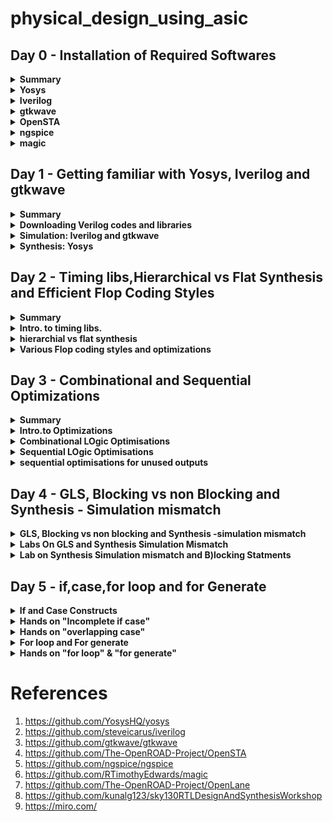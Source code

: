 # physical_design_using_asic



## Day 0 - Installation of Required Softwares

<details>
<summary> <strong>Summary</strong> </summary>
    I installed the needed tools.
    
</details>

<details>
    <summary><strong>Yosys</strong></summary>
    
I installed yosys using following commands :
```bash

$ git clone https://github.com/YosysHQ/yosys.git
$ cd yosys-master 
$ sudo apt install make (If make is not installed please install it) 
$ sudo apt-get install build-essential clang bison flex \
    libreadline-dev gawk tcl-dev libffi-dev git \
    graphviz xdot pkg-config python3 libboost-system-dev \
    libboost-python-dev libboost-filesystem-dev zlib1g-dev
$ make config-gcc
$ make 
$ sudo make install
```

below is the screenshot showing successful launch: 
![yosys](https://github.com/ammulashiva/physical_design_using_asic/assets/140998900/76ecfa86-4e5b-4bba-9c75-d0e98fed2b19)
</details>
<details>
    <summary><strong>Iverilog</strong></summary>

I installed Iverilog using following commands:
```bash
sudo apt-get install iverilog
```
below is the screenshot showing successful launch: 
![Iverilog](https://github.com/ammulashiva/physical_design_using_asic/assets/140998900/4106244b-db39-42e5-bc5d-e43dfe40a297)
</details>
<details>
    <summary><strong>gtkwave</strong></summary>

I installed gtkwave using following command:
```bash
sudo apt update
sudo apt install gtkwave
```
below is the screenshot showing successful launch:

![gtkwave](https://github.com/ammulashiva/physical_design_using_asic/assets/140998900/63bef04c-b53d-4175-b326-7212f403652c)
</details>

<details>
    <summary><strong>OpenSTA</strong></summary>

I installed and built OpenSTA (including the needed packages) using the following commands:
```bash
sudo apt-get install cmake clang gcctcl swig bison flex
git clone https://github.com/The-OpenROAD-Project/OpenSTA.git
cd OpenSTA
mkdir build
cd build
cmake ..
make
```
below is the screenshot showing successful launch: 
![OpenSTA](https://github.com/ammulashiva/physical_design_using_asic/assets/140998900/3ce1cccc-a154-4071-a9c8-682bc4c57fb2)
</details>

<details>
    <summary><strong>ngspice</strong></summary>

i downloaded the tarball from https://sourceforge.net/projects/ngspice/files/ to a local directory, and unpacked it using following commands:
```bash
$ tar -zxvf ngspice-37.tar.gz
$ cd ngspice-37
$ mkdir release
$ cd release
$ ../configure  --with-x --with-readline=yes --disable-debug
$ make
$ sudo make install
```
Below is the screenshot showing sucessful installation:

![ngspice](https://github.com/ammulashiva/physical_design_using_asic/assets/140998900/64efc675-08ed-4c9e-a4da-c6554baac603)
</details>

<details>
    <summary><strong>magic</strong></summary>

I installed magic using the following commands:
```bash
$   sudo apt-get install m4
$   sudo apt-get install tcsh
$   sudo apt-get install csh
$   sudo apt-get install libx11-dev
$   sudo apt-get install tcl-dev tk-dev
$   sudo apt-get install libcairo2-dev
$   sudo apt-get install mesa-common-dev libglu1-mesa-dev
$   sudo apt-get install libncurses-dev
git clone https://github.com/RTimothyEdwards/magic
cd magic
./configure
make
make install
```
Below is the screenshot showing sucessful installation:

![magic1](https://github.com/ammulashiva/physical_design_using_asic/assets/140998900/2ca1576d-839c-4e49-9574-a5e3e05c6083)

Below is the screenshot showing sucessful launch:

![magic2](https://github.com/ammulashiva/physical_design_using_asic/assets/140998900/bd855d1b-fce5-467c-8922-1dd30d994c64)
</details>

## Day 1 - Getting familiar with Yosys, Iverilog and gtkwave

<details>
<summary><strong>Summary</strong></summary>
    
This section shows how I downloaded the libraries needed for the synthesys of verilog file and how i simulated and synthesized a 2x1 mux using iverilog and yosys respectively. 

</details>

<details>
    <summary><strong>Downloading Verilog codes and libraries</strong></summary>
    The verilog codes of the 2x1 mux (good_mux.v) and its testbench (tb_good_mux.v) are taken from https://github.com/kunalg123/sky130RTLDesignAndSynthesisWorkshop.git
    and installed using the commands :
	
```bash
    
         # mkdir VLSI
         # cd VLSI
        # git clone https://github.com/kunalg123/sky130RTLDesignAndSynthesisWorkshop.git
 ```
    Below image shows the library path i have downloaded :
  ![download_v_files](https://github.com/ammulashiva/physical_design_using_asic/assets/140998900/88f44d88-e652-462e-a656-11cc84c2b9a7)

    
</details>
<details>
    <summary><strong>Simulation: Iverilog and gtkwave</strong></summary>
     I used the following commands to simulate and view the plots of the RTL design:
	    here good_mux.v and tb_good_mux.v are the rtl code and testbench files respectively
	
```bash
   $ iverilog good_mux.v tb_good_mux.v
   $ ./a.out
   $ gtkwave tb_good_mux.vcd
```
 
 Below is the screenshot of the gtkwave plots:
	
  ![mux_gtkwave](https://github.com/ammulashiva/physical_design_using_asic/assets/140998900/2ed5db9b-fa75-4815-a94c-6011d9f6a887)
	
</details>
<details>
	<summary><strong>Synthesis: Yosys</strong></summary>
 In the directory of the verilog files, I used the following commands to synthesize and view the synthesized deisgn:
	
 ```bash
# yosys
yosys> read_liberty -lib <path to lib file> //path <..lib/sky130_fd_sc_hd__tt_025c_1v80.lib>
yosys> read_verilog <path to verilog file> //path <good_mux.v>
yosys> synth -top <top_module_name> //good_mux
yosys> abc -liberty <path to lib file> //path <..lib/sky130_fd_sc_hd__tt_025c_1v80.lib>
yosys> show //shows the synthesied design
 ```
 Below is the screenshot of the synthesized design:
	

	
 I used the following commands to generate the netlist:
 ```bash
 yosys> write_verilog <file_name_netlist.v>
 yosys> write_verilog -noattr <file_name_netlist.v>
 ```
 Below is the Screenshot showing the ABC results :
 
![yosys_synthesis](https://github.com/ammulashiva/physical_design_using_asic/assets/140998900/d9c25654-95a2-4f49-bff8-899fc9e2681e)
 
 Below is the screenshot of the generated netlist:

 ![circuit_lib](https://github.com/ammulashiva/physical_design_using_asic/assets/140998900/85261fcf-58c3-4020-815e-b36f88c88f6d)
 
</details>

 
## Day 2 - Timing libs,Hierarchical vs Flat Synthesis and Efficient Flop Coding Styles
<details>
	<summary><strong>Summary</strong></summary>

 viewed the Timing libs learnt some fundamental parameters in .lib file , done some examples on Hierarchical vs flat synthesis and efficient flop coding styles and learnt some of the basic optimizations . 
 
</details>

<details>
	<summary><strong>Intro. to timing libs.</strong></summary>

 To view the contents inside the .lib file type the following command :

 ```bash
    cd VLSI/sky130RTLDesignAndSynthesisWorkshop/lib/
    gvim sky130_fd_sc_hd__tt_025C_1v80.lib

 ```

![timing_lib](https://github.com/ammulashiva/physical_design_using_asic/assets/140998900/4f542fd2-7f69-4a0b-8a31-e41830a56114)

**O**ne of the fundamental parameters stored within .lib files comprises P.V.T. parameters, where P denotes Process, V denotes Voltage, and T denotes Temperature. The variations in these parameters can cause significant changes in the performance of circuits.

**Process Variation:** During the manufacturing process, there may be some deviations in the transistor characteristics, causing non-uniformity across the semiconductor wafer. Critical parameters like oxide thickness, dopant concentration, and transistor dimensions experience alterations.

**Voltage Variation:** Voltage regulators might exhibit  variability in their output voltage  over time, inducing fluctuations in current and  impacting the operational speed of the circuits.

**Temperature Variation:** The functionality of a semiconductor devices is sensitive to changes in temperature, it effects various parameters that significantly alters the transfer function.
     
    The **.lib** library is bucket with full of cells as shown below:
    
![different cells](https://github.com/ammulashiva/physical_design_using_asic/assets/140998900/238e3699-d6a9-4910-926d-13ef53ef827c)

This file also defines the units for parameters like voltage, power, current, capacitance, and resistance. Within the .lib library, each standard cell consists a set of parameters specific to that cell's features.

Consider the a2111oi gate whose parameters and verilog files is shown below:

![cell_a2111o](https://github.com/ammulashiva/physical_design_using_asic/assets/140998900/43f3f2b8-21da-446e-96e4-a7974d869fba)

each cell defines the voltage , temoerature, power leakage , area etc.. in all combinations of inputs for the synthesiser.

</details>

<details>
	<summary><strong>hierarchial vs flat synthesis</strong></summary>

  Consider the verilog file multiple module which is given in the verilog_files directory shown below:
  
![multiple_modules](https://github.com/ammulashiva/physical_design_using_asic/assets/140998900/587aee2f-aa90-4455-b3a5-8480999e1727)

In this case the module multiple_modules iinstantiates two sub_modules where the sub_module1 implements the AND gate and sub_module2 implemets the OR gate which are integrated in the multiple_modules. Synthesise the multiple module using the sollowing commands:

```bash

#yosys
read_liberty -lib ../lib/sky130_fd_sc_hd__tt_025C_1v80.lib
read_verilog multiple_modules.v
synth -top multiple_modules // synthesis of multiple_modules
abc -liberty ../lib/sky130_fd_sc_hd__tt_025C_1v80.lib
show multiple_modules  //cmd to view the synthesised design in blocks of sub_modules
write_verilog -noattr multiple_modules_hier.v  //creates the netlist in hirearichal modules
!gvim multiple_modules_hier.v  // view the net list

```
Below is the figure showing the **schematic of multiple_modules:**

![multiple_modules_schematic](https://github.com/ammulashiva/physical_design_using_asic/assets/140998900/fe6b563b-7680-4e1d-bb9c-250e9a523841)

Below is the **netlist** generated with sub_modules :

```bash

module multiple_modules(a, b, c, y);
  input a;
  wire a;
  input b;
  wire b;
  input c;
  wire c;
  wire net1;
  output y;
  wire y;
  sub_module1 u1 (
    .a(a),
    .b(b),
    .y(net1)
  );
  sub_module2 u2 (
    .a(net1),
    .b(c),
    .y(y)
  );
endmodule

module sub_module1(a, b, y);
  wire _0_;
  wire _1_;
  wire _2_;
  input a;
  wire a;
  input b;
  wire b;
  output y;
  wire y;
  sky130_fd_sc_hd__and2_0 _3_ (
    .A(_1_),
    .B(_0_),
    .X(_2_)
  );
  assign _1_ = b;
  assign _0_ = a;
  assign y = _2_;
endmodule

module sub_module3(a, b, y);
  wire _0_;
  wire _1_;
  wire _2_;
  input a;
  wire a;
  input b;
  wire b;
  output y;
  wire y;
  sky130_fd_sc_hd__or2_0 _3_ (
    .A(_1_),
    .B(_0_),
    .X(_2_)
  );
  assign _1_ = b;
  assign _0_ = a;
  assign y = _2_;
endmodule
```

## Flat Synthesis
   Flattening the hierarchy means simplifying the hierarchical structure of a design by collapsing or merging lower-level modules or blocks into a single, unified representation. In yosys the flattening can be done with flat command. Yosys illustration of flattening the hiererchy.
   ```bash

root@ammula-shiva-kumar-HP-Laptop-15-da1xxx:/home/ammula-shiva-kumar/VLSI/sky130RTLDesignAndSynthesisWorkshop/verilog_files# yosys
read_liberty -lib ../lib/sky130_fd_sc_hd__tt_025C_1v80.lib
read_verilog multiple_modules.v
synth -top multiple_modules.v
synth -top multiple_modules
abc -liberty ../lib/sky130_fd_sc_hd__tt_025C_1v80.lib
show
flatten
write_verilog -noattr multiple_modules_flat.v
!gvim multiple_modules_flat.v

```
  Below is the figure showing the netlist of the multiple_modules after flattening :

  ![multiple_modules_flat](https://github.com/ammulashiva/physical_design_using_asic/assets/140998900/09e70b0f-0a26-44bf-8055-94f9369de3c0)

  Below figure shows the schematic ofmultiple modules after flattening :
  
![multiple_modules_flat_schematic](https://github.com/ammulashiva/physical_design_using_asic/assets/140998900/5e29ab99-df3e-4e6a-a47c-73bfc87a78c1)

### Steps to synthesise sub module

Suppose a multiplier design needs to be used in numerous instances. Rather than undergoing synthesis six times independently, the preferred approach is to synthesize it once and then duplicate it within the primary module. Using module-level synthesis becomes advantageous when dealing with multiple occurrences of identical modules. Another reason for synthesizing submodule is to follow the principle of divide and conque for extensive designs that may not be optimized effectively, synthesizing the design module by module ensures that each module is effectively optimized.
    
    The commands used in Yosys to Synthesise submodule are:

```bash
read_liberty -lib ../lib/sky130_fd_sc_hd__tt_025C_1v80.lib
read_verilog multiple_modules.v
synth -top sub_module1
abc -liberty ../lib/sky130_fd_sc_hd__tt_025C_1v80.lib
show
```
Below figure shows the Schematic of submodule :

![multiple_modules_submodule1](https://github.com/ammulashiva/physical_design_using_asic/assets/140998900/e1f77a95-7512-45fd-b782-09966a06b0b2)

</details>

<details>
	<summary><strong>Various Flop coding styles and optimizations </strong></summary>

 ### Flops and flop Coding Styles
 
**A** flop is a Storage element which can store the data Synchronously or asynchronously, it has a input clock and a set and a reset ,the set and reset can be synchronous or asynchronus . for example if there is a large combinational circuit between two registers then it may lead to setup violation so in order to solve the problem we need to use a flop in between the combinational circuit so that the delay gets divided and setup violation doesnt happen.
     below are the various flops with different configurations:
     
     **Code** for asynchronous set d flop :
     
```bash
     module dff_async_set ( input clk ,  input async_set , input d , output reg q );
     always @ (posedge clk , posedge async_set)
begin
	if(async_set)
		q <= 1'b1;
	else	
		q <= d;
end
endmodule

```
Code for **synchronous reset d flipflop** :

```bash

module dff_syncres ( input clk , input async_reset , input sync_reset , input d , output reg q );
always @ (posedge clk )
begin
	if (sync_reset)
		q <= 1'b0;
	else	
		q <= d;
end
endmodule

```

Code for **asynchronous and synchronous reset d flop** :

```bash

  module dff_asyncres_syncres ( input clk , input async_reset , input sync_reset , input d , output reg q );
  always @ (posedge clk , posedge async_reset)
  begin
	if(async_reset)
		q <= 1'b0;
	else if (sync_reset)
		q <= 1'b0;
	else	
		q <= d;
  end
 endmodule

```
Code for **asynchronous reset d flop** :

```bash

module dff_asyncres ( input clk ,  input async_reset , input d , output reg q );
always @ (posedge clk , posedge async_reset)
begin
	if(async_reset)
		q <= 1'b0;
	else	
		q <= d;
end
endmodule

```
## Simulation of above flops

The synthesis and simulation of verilog files can be done by usind the following commands:

```bash

$iverilog <Filename.v>
$./a.out
$gtkwave <dumpfile_name.vcd>

```
Below figure shows the simulation of **asynchronous set d flop** :

![async_set_simu](https://github.com/ammulashiva/physical_design_using_asic/assets/140998900/13a6f7b6-b059-4e12-a94d-0653722c2c86)

Below figure shows the simulation of  **synchronous reset d flipflop**:

![sync_res_simu](https://github.com/ammulashiva/physical_design_using_asic/assets/140998900/063079d3-852b-44cd-b958-cc388e9d63dd)

Below figure shows the simulation of **asynchronous and synchronous reset d flop** :

![asyncres_syncres_simu](https://github.com/ammulashiva/physical_design_using_asic/assets/140998900/07dcb88c-c515-471b-93f2-b13ef1fe28c9)

Below figure shows the simulation of **asynchronous reset d flop** :

![async_res_simu](https://github.com/ammulashiva/physical_design_using_asic/assets/140998900/ec714932-6a80-4943-bcfc-3d43cd13404a)

## Some optimizations

Consider the module **mul2.v** shown below:

```bash

module mul2 (input [2:0] a, output [3:0] y);
	assign y = a * 2;
endmodule

```
Here 'a' is 3 bit and 'y' is 4 bits wide . when a is multiplied by 2 'a' gets shifted to left by 1 bit so the output should be just 'a' is connected to y[2:0] and y[3] connected ground
now let us see how the optimizations will be done 
 here in the below figure we see that theoutput is as i have described:

 ![mult_2_schematic](https://github.com/ammulashiva/physical_design_using_asic/assets/140998900/c31b7665-a331-430c-bf49-b3ce7f7caf0f)


 Now consider the module **mult_8.v** shown below:

```bash

module mult8 (input [2:0] a , output [5:0] y);
	assign y = a * 9;
endmodule

```
Here 'a' is 3 bit and 'y' is 6 bits wide . when a is multiplied by 9 'a' , here y can be written as 

  y = a * (8+1) ;
  
  y = a * 8 + a ;
  
  therefore here 'y'gets shifted to left by 3 bits and a'a' is added, so the output should be just '{a, a}' Here 'a' is stacked 2 times to get 'y'. now let us see how the optimizations will be done 
 here in the below figure we see that theoutput is as i have described:

 ![mult8_schematic](https://github.com/ammulashiva/physical_design_using_asic/assets/140998900/bce8a772-05c0-4de7-9517-d0625f7f33b0)
 
 
</details>

## Day 3 - Combinational and Sequential Optimizations
 <details>
	 <summary><strong>Summary</strong></summary>
	 
**Here** combinational and sequential logics have been introduced and some examples were done on sequential and combinational optimisations.
       
 </details>

<details>
	<summary><strong>Intro.to Optimizations</strong></summary>

### Combinational logic OPtimizations

#### squesing the logic to get the most optimised design
   - Area and power savings
#### Constant Propagation
 - Direct optimisation
#### Boolian logic Optimisations
 - K-Map
 - Quine-Mckluskey

      Here let us consider an example of **constant propagation** as shown in the below figure :

![constant_propagation_ex](https://github.com/ammulashiva/physical_design_using_asic/assets/140998900/8b784e64-1eb8-4255-a3ba-01de4fada482)

here **Y= ((AB)+C)'**

If **A = 0** ;then
       
**Y = C'**

**In** this example A is constant so the logic got opthe boolian equation is optimisedimised so the number of transisters and area got reduced.

Now consider another example in **boolian logic optimization** :

**A?(B?C:(C?A:0)):(!C)**

=>** A'C' +A[BC+B'AC}**

=>** A'C' + ABC + AB'C**

=> **A'C' + AC[B+B']**

=> **A'C' + AC **

In this example the boolian equation is **optimised**. 

### Sequential Logic Optimisations

#### Basic
 - Sequential constant Propagation
#### Advanced [not covered as a part ]
 - State Optimization
 - Retiming
 - sequential logic cloning

Consider an example in sequential logic as shown in the below figure:

![sequential_ex](https://github.com/ammulashiva/physical_design_using_asic/assets/140998900/bf639199-3060-44f4-bb22-58f19f6757e3)

here as D is grounded 'Q' is always '0' So

**Y = (A.0 )'**

=>** y = 1** (Optimised)

</details>

<details>
	<summary><strong>Combinational LOgic Optimisations</strong></summary>

 Consider an example shown below

 ```bash

 module opt_check (input a , input b , output y);
	assign y = a?b:0;
endmodule

```
Here **y = a'.0 + a.b**

 => **y = a.b **

 the commands used in yosys are :

 
```bash

#yosys
read_liberty -lib ../lib/sky130_fd_sc_hd__tt_025C_1v80.lib
read_verilog opt_check.v
synth -top opt_check // synthesis of multiple_modules
opt_clean -purge  // cleans all the unused cells
abc -liberty ../lib/sky130_fd_sc_hd__tt_025C_1v80.lib
show

```
 
 synthesised the code using yosys and the schematic is shown below :

![opt_check_schematic](https://github.com/ammulashiva/physical_design_using_asic/assets/140998900/a7842ea5-88a4-461d-9092-38ef95854817)


**Example 2** :

```bash

 module opt_check2 (input a , input b , output y);
	assign y = a?1:b;
endmodule

```
here 

**Y = a'b +a**

=>** Y = a + b** ;

the synthesised schematic is shown below :

![opt_check2_schematic](https://github.com/ammulashiva/physical_design_using_asic/assets/140998900/92cd7042-95ef-4579-8429-fdee7f58ca1b)


 **Example 3** :

```bash

module opt_check3 (input a , input b, input c , output y);
	assign y = a?(c?b:0):0;
endmodule

```
here 

**Y = a'0 + a[a'.0 +ab]**

=>** 0+ abc**

=> **Y = a.b.c **;

the synthesised schematic is shown below :

![opt_check3_schematic](https://github.com/ammulashiva/physical_design_using_asic/assets/140998900/fcfe7f28-e7f4-4823-afef-5b47fd761452)

</details>


<details>
	<summary><strong>Sequential LOgic Optimisations</strong></summary>

 Consider an example **1** of **sequential circuit** :

 ```bash
module dff_const1(input clk, input reset, output reg q);
always @(posedge clk, posedge reset)
begin
	if(reset)
		q <= 1'b0;
	else
		q <= 1'b1;
end

endmodule

```
here use the command dfflibmab -liberty ../lib/lib/sky130_fd_sc_hd__tt_025C_1v80.lib to include the dff libs
the synthesied schematic is shown below :

![dff_const1](https://github.com/ammulashiva/physical_design_using_asic/assets/140998900/368b1b7d-9376-4e7c-b3c1-f5a0ad4fc972)

**Example 2**:

```bash
module dff_const2(input clk, input reset, output reg q);
always @(posedge clk, posedge reset)
begin
	if(reset)
		q <= 1'b1;
	else
		q <= 1'b1;
end

endmodule

```
here use the command dfflibmab -liberty ../lib/lib/sky130_fd_sc_hd__tt_025C_1v80.lib to include the dff libs
the synthesied schematic is shown below :


![dff_const2](https://github.com/ammulashiva/physical_design_using_asic/assets/140998900/85b07b6f-447e-4ec1-8c6c-69247ac0333b)

**Example 3**:

```bash
module dff_const3(input clk, input reset, output reg q);
reg q1;

always @(posedge clk, posedge reset)
begin
	if(reset)
	begin
		q <= 1'b1;
		q1 <= 1'b0;
	end
	else
	begin
		q1 <= 1'b1;
		q <= q1;
	end
end

endmodule

```

here in the above example the outputQ depends on the previous input of the input Q1 so both flops should be present so cannot be optimised further
as shown in the below figure :

![dff_const3_diagram](https://github.com/ammulashiva/physical_design_using_asic/assets/140998900/6764fc12-28b6-441e-b12e-b6b86c0e127b)


**Here** use the command dfflibmab -liberty ../lib/lib/sky130_fd_sc_hd__tt_025C_1v80.lib to include the dff libs
the synthesied schematic is shown below :

![dff_const3](https://github.com/ammulashiva/physical_design_using_asic/assets/140998900/b79d7ad5-9714-4009-b04f-e8ca80ea29a8)



</details>


<details>
	<summary><strong>sequential optimisations for unused outputs</strong></summary>

     consider an example shown below :

```bash

module counter_opt (input clk , input reset , output q);
reg [2:0] count;
assign q = count[0];

always @(posedge clk ,posedge reset)
begin
	if(reset)
		count <= 3'b000;
	else
		count <= count + 1;
end
 
endmodule

```

**Here** the bits count[1:2] are unused onlythe bit cunt[0] is used so other redundancy bits are removed in the synthesis 
the synthesised schematic is shown below :

![counter_opt_schematic](https://github.com/ammulashiva/physical_design_using_asic/assets/140998900/3c988a17-2728-4083-b5f6-f759d595efd8)

      
</details>

## Day 4 -  GLS, Blocking vs non Blocking and Synthesis - Simulation mismatch
<details>
	<summary><strong>GLS, Blocking vs non blocking and Synthesis -simulation mismatch</strong></summary>

 ## GLS Concepts And Flow Using Verilog

  **GLS**- Gate level Synthesis 

Here gate level netlist is taken and the testbench for it and the Gte level verilog models are given to the iverilog to generate a value change dump format which is then given to the gtkwave to view the output .

Below figure shows the process :

![GLS](https://github.com/ammulashiva/physical_design_using_asic/assets/140998900/7adfa7ce-5dff-4d4e-bab1-4781d0ee9895)

There is a need to check the netlist after the synthesis because there can be a mismatch. 

# Reasons to Synthesis And Simulation Mismatch :
 - Missing Sensitivity List
 - Blocking VS Non Bolcking List
 - Non standard Verilog Coding

 Consider an example for missing sensitivity list :

 ```bash

module good_mux (input i0 , input i1 , input sel , output reg y);
always @ (sel)
begin
	if(sel)
		y <= i1;
	else 
		y <= i0;
end
endmodule

```
**I**n the above code when 'sel changes the always block is evaluated and the 'y' values get updated. But for a mux 'y' gets updated when ever the value of 'i0' or 'i1' changes with respect to the 'sel' value so the simulatior shows the wrong value/output . so in order to correct that that we need to replace the always block sensitivity list with '*' . as shown below :

 ```bash

module good_mux (input i0 , input i1 , input sel , output reg y);
always @ (*)
begin
	if(sel)
		y <= i1;
	else 
		y <= i0;
end
endmodule

```

### Blocking And Non Blocking Statements in Verilog :


#### Inside Always Block
 - if we use operator '=' then
 - executes the ststments in the order it is written
 - so the first statment is evaluated before the second statment

#### Inside Always Block
 - if we use operator '<=' then
 - executes all the RHS when always block is entered and assigns to LHS .
 - Parallel Evaluation .
      
</details>

<details>
	<Summary><strong>Labs On GLS and Synthesis Simulation Mismatch </strong></Summary>

Condider an example shown below:
```bash

module ternary_operator_mux (input i0 , input i1 , input sel , output y);
	assign y = sel?i1:i0;
endmodule

```

First create the **netlist** using the below commands in yosys :

```bash
read_liberty -lib ../lib/sky130_fd_sc_hd__tt_025C_1v80.lib
read_verilog ternary_operator_mux.v
synth -top ternary_operator_mux
abc -liberty ../lib/sky130_fd_sc_hd__tt_025C_1v80.lib
write_verilog ternary_operator_mux_net.v
exit

```
**Next** use the iverilog with the files netlist, test bench primitives and skylab.v in mylib folder using the following commands given below :

```bash

iverilog ../my_lib/verilog_model/primitives.v ../my_lib/verilog_model/sky130_fd_sc_hd.v ternary_operator_mux_net.v tb_ternary_operator_mux.v
  ./a.out
  gtkwave tb_ternary_operator_mux.vcd

```
the **results** of the gtk wave are shown below :

![terenary_op_mux_simu](https://github.com/ammulashiva/physical_design_using_asic/assets/140998900/ff66bdfd-605d-4729-9c75-e339cbbf58fb)

 Let us Consider an another example where the Synthesis and simulation mismatch happens :

```bash

module bad_mux (input i0 , input i1 , input sel , output reg y);
always @ (sel)
begin
	if(sel)
		y <= i1;
	else 
		y <= i0;
end
endmodule

```
the simulation output for the above example is given by :

![bad_mux_simu](https://github.com/ammulashiva/physical_design_using_asic/assets/140998900/a1378187-3cfd-4639-81b1-cced9a65b859)

the simulation of the above example after synthesis and net list generation :

![bad_mux_net](https://github.com/ammulashiva/physical_design_using_asic/assets/140998900/1fd9f0e6-f57b-43f3-86c0-d186e31bc394)


Under this, we see a clear mismatch between the simulation and synthesis designs. The RTL file and netlist files aren't the same logic implemention. This happened due to the sensitivity listing under the RTL file.


 
</details>

<details>
	
<summary><strong>Lab on Synthesis Simulation mismatch and B)locking Statments </strong></summary>

Consider an **example**

```bash
module blocking_caveat (input a , input b , input  c, output reg d); 
reg x;
always @ (*)
begin
	d = x & c;
	x = a | b;
end
endmodule

```
The **RTL simulation** of the above code is given beloow :

![blocking_caveat_simu](https://github.com/ammulashiva/physical_design_using_asic/assets/140998900/c694887a-b710-435d-bff7-6b56c1ff5886)

The **Synthesised schematic** is shown below :

![blocking_caveat_schematic](https://github.com/ammulashiva/physical_design_using_asic/assets/140998900/9ec26e10-6153-4ea4-a5a0-577050127ad9)

The Simulation of the **generated netlist** is shown below :

![blocking caveat_net](https://github.com/ammulashiva/physical_design_using_asic/assets/140998900/eb49979f-1722-4ab0-ab18-75ede7c174e4)

 Here in the above simulations we can clearly see that booth simulations are different . in this case we can use the un Blocking statments to write the code and get our expected results.
 
</details>

## Day 5 - if,case,for loop and for Generate

<details>

<summary><strong>If and Case Constructs</strong></summary>

### If Statment

**Description** 

The if statement controls conditional execution of other sequential statements. It contains at least one Boolean condition (specified after the if keyword). The remaining conditions are specified with the elsif clause. The else clause is treated as elsif true then. Conditions are evaluated one by one until any of them turns to be true or there are no more conditions to be checked for. When a condition is true then the sequence of statements specified after the then clause is executed. If no condition is met then the control is passed to the next statement after the if statement. 

**Syntax** for If Statment :

 ```bash

if(<condition_1>) begin
  ...
end
else if(<condition>) begin
  ...
end 
else if(<condition>) begin
  ...
end
else begin
  ...
end


Syntax: if and else condition
if(<condition>) begin
  ...
end
else begin
  ...
end

```

    It can be said that, when the condition 1 is valid, statement 1 is of the highest priority, and the rest of the condtions aren't checked for.
    Similarly, we check for which condtion falls true. In case none do, the else block statements takes highest priority.
    The if-else statements can be designed using muxs as shown in the below figure

![if_with _mux](https://github.com/ammulashiva/physical_design_using_asic/assets/140998900/8273c5cf-31df-4a6f-928d-fb4bfb54741d)

### Cautions while using if-else

 - In case we miss the else block, it can cause an inferred latch.
 - It is a latch that wasn't intended in the design.
 - the formation of a latch with mux is shown below 

![Pasted image](https://github.com/ammulashiva/physical_design_using_asic/assets/140998900/ea2c65ae-fee2-4e21-a45e-208528245fcc)

### Case 

**Description**

The case statement starts with a case keyword followed by the case expression (in parenthesis) and case items or default statement. It ends with the endcasekeyword. The default statement is optional and should be used only once. A case item contains a list of one or more case item expressions, separated by comma, and the case item statement. The case item expression and the case item statement should be separated by a colon.

During the evaluation of the case statement, all case item expressions are evaluated and compared in the order in which they are given. If the first case item expression matches the case expression, then the statement which is associated with that expression is executed and the execution of the case statement is terminated. If comparison fails, then the next case item expression is evaluated and compared with the case expression. If all comparisons fail and the default section is given, then its statements are executed. Otherwise none of the case items will be executed.

Both case expression and case item expressions should have the same bit length. None of the expressions are required to be a constant expression. 

Syntax for the Case Statment is given Below :

```bash

case (expression)

  expression : statement ;

  expression : statement ;

default : statement ;

endcase

```
### Cautions while using case

 - In case we miss the default block, it can cause an inferred latch.
 - Always complete all the expressions of the case.
 - dont write two expressions which simultaneously takes same values while executing case statment


</details>


<details>

<summary><strong>Hands on "Incomplete if case"</strong></summary>

Consider an **Example_1**

```bash

module incomp_if (input i0 , input i1 , input i2 , output reg y);
always @ (*)
begin
	if(i0)
		y <= i1;
end
endmodule

```
In the above example according to the logic the output should stay or latched when **I0** is **1'b0** let us see the simulation of the RTL code :

![incomp_if_simu](https://github.com/ammulashiva/physical_design_using_asic/assets/140998900/376f69ad-424a-4e8f-93da-88706889a5aa)

The **Schematic** after synthesis is shown below :

![incomp_if_schematic](https://github.com/ammulashiva/physical_design_using_asic/assets/140998900/378883c8-54fa-4310-8adb-93d822ef03f9)


**Example_2**

```bash

module incomp_if2 (input i0 , input i1 , input i2 , input i3, output reg y);
always @ (*)
begin
	if(i0)
		y <= i1;
	else if (i2)
		y <= i3;

end
endmodule

```
In the above example according to the logic the output should stay or latched when **I2** is **1'b0** let us see the simulation of the RTL code :

![incomp_if2_simu](https://github.com/ammulashiva/physical_design_using_asic/assets/140998900/15235dc9-7ab1-44aa-9769-322d2b48ad6b)

here when the **I2** is **0** a latch is inferred to fix the output at that level let us see the **Schematic** after the synthesis is done is shown below :

![incomp_if2_schematic](https://github.com/ammulashiva/physical_design_using_asic/assets/140998900/50dcb5a3-dd3a-49a3-92de-2dd76c160ec7)

</details>
 
<details>
	
<summary><strong>Hands on "overlapping case"</strong></summary>

consider an **Example_1** shown below

```bash

module comp_case (input i0 , input i1 , input i2 , input [1:0] sel, output reg y);
always @ (*)
begin
	case(sel)
		2'b00 : y = i0;
		2'b01 : y = i1;
		default : y = i2;
	endcase
end
endmodule

```

The RTL Simulation generated is :

![comp_case_simu](https://github.com/ammulashiva/physical_design_using_asic/assets/140998900/883a4bd4-2323-4d9e-8198-0070a3c47d5f)

The Synthesised Design is :

![comp_case_schematic](https://github.com/ammulashiva/physical_design_using_asic/assets/140998900/cd969db6-555e-4916-abbb-ec6c615de7cd)

**Example_2** :

```bash

module bad_case (input i1 , input i1, input i2, input i3 , input [1:0] sel, output reg y);
always @(*)
begin
	case(sel)
		2'b00: y = i0;
		2'b01: y = i1;
		2'b10: y = i2;
		2'b1?: y = i3;
		//2'b11: y = i3;
	endcase
end

endmodule

```

The RTL Simulation generated is :

![bad_case_simu](https://github.com/ammulashiva/physical_design_using_asic/assets/140998900/e64b7c5b-9f37-438e-9e61-65231c1d2172)-4aed-4640-8e04-66cee0a243f9)

The Synthesised Design is :

![bad_case_schematic](https://github.com/ammulashiva/physical_design_using_asic/assets/140998900/4cb7ff2b-74fd-4145-bbdd-6ba044d6fd65)

**Example_3** :

```bash

module partial_case_assign (input i0 , input i1 , input i2 , input [1:0] sel, output reg y , output reg x);
always @ (*)
begin
	case(sel)
		2'b00 : begin
			y = i0;
			x = i2;
			end
		2'b01 : y = i1;
		default : begin
		           x = i1;
			   y = i2;
			  end
	endcase
end
endmodule

```

The Synthesised Design is :

![partial_case_assign_sche](https://github.com/ammulashiva/physical_design_using_asic/assets/140998900/635174b9-5876-41d2-86a0-894001defa30)

**Example_4** :

```bash

module incomp_case (input i0 , input i1 , input i2 , input [1:0] sel, output reg y);
always @ (*)
begin
	case(sel)
		2'b00 : y = i0;
		2'b01 : y = i1;
	endcase
end
endmodule

```

The RTL Simulation generated is :

![incomp_case_simu](https://github.com/ammulashiva/physical_design_using_asic/assets/140998900/033fb3b2-5190-4818-bf7e-4de3bc6cb91b)

The Synthesised Design is :

![incomp_case_schematic](https://github.com/ammulashiva/physical_design_using_asic/assets/140998900/3b530bba-cd05-48db-8790-e6d1a9d985d1)

</details>

<details>

<summary><strong>For loop and For generate</strong></summary>

 There are two methods of looping in verilog :

- for loop
- generate followed by for loop

**For loop**

The for loop iterates till the mentioned condition is satisfied. The execution of for loop depends on :

**Initialization:**  An initial value of the variable is set. It is executed only once.

**Condition:** A condition or expression is evaluated. If it is evaluated to be the true body of for loop (statements inside begin and end) are executed else, the loop terminates.

**Update:** After execution of for loop body, the variable value is updated

**Example**

```bash

input reg [31:0] inp;
integer i;
always @(*)
begin
  for (i=0;i<32;i=i+1)
  begin
    if(i == sel)
      y = inp[i];
  end
end 
```

- Under this example we take a 32 bit input, and we loop in and take the output for y bit wise using for loop. 

  
**Generate for loop**
The generate statement in Verilog is a very useful construct that generates synthesizable code during elaboration time dynamically. The simulator provides an elaborated code of the ‘generate’ block. It provides the below facilities:

- To generate multiple module instances or code repetition.
- Conditionally instantiate a block of code based on the Verilog parameter, however, the parameter is not permitted in the generate statement.
- It basically provides control on variables, functions, tasks, and instantiation declarations. A generate block has been written within generate and endgenerate keywords.

```bash

genvar i;
generate
  for(i=0;i<3;i=i+1)
    begin
      and u1 (.a(a[i]) , .b(b[i]) , .y(y[i]));
    end
endgenerate

```

- In this example, we instantiate *and* gate u1 3 times using generate for loop.

</details>

<details>

<summary><strong>Hands on "for loop" & "for generate"</strong></summary>

Under this section, we go through some implementations, simulation and synthesis for a better understanding.

**Example_1 - MUX**

- In this, we implement a mux using for loop.Advantage of this method over if-case method is that we don't have to write multiple lines. For a 64 input mux, using if-case we need over 64 lines of code, whereas the same can be done under 5-6 lines using for loop.

-  RTL code for mux_generate.v

```bash

module mux_generate (input i0 , input i1, input i2 , input i3 , input [1:0] sel  , output reg y);
wire [3:0] i_int;
assign i_int = {i3,i2,i1,i0};
integer k;
always @ (*)
begin
for(k = 0; k < 4; k=k+1) begin
	if(k == sel)
		y = i_int[k];
end
end
endmodule
```

- Running RTL simulaltion using iverilog and gtkwave.

![mux_generate_rtl_simu](https://github.com/ammulashiva/physical_design_using_asic/assets/140998900/0bf15451-560b-42f6-b1d9-aae97e8d44e2)

- Running synthesis using yosys.

![mux_generate_schematic](https://github.com/ammulashiva/physical_design_using_asic/assets/140998900/c551b629-8e5d-456a-b7bb-024d80b055ab)

- Running GLS using iverilog and gtkwave and the netlist attained in syhthesis. 

![mux_generate_net_simu](https://github.com/ammulashiva/physical_design_using_asic/assets/140998900/b92ff793-943e-4aec-a531-0c950a7aa34e)

- It is observed that both the RTL simulation and GLS have same output waveform. Thus we have the correct design.


**Lab 2 - DEMUX**
- Under this, we follow up with the implementation of demux
- RTL code for demux_generate.v

```bash
module demux_generate (output o0 , output o1, output o2 , output o3, output o4, output o5, output o6 , output o7 , input [2:0] sel  , input i);
reg [7:0]y_int;
assign {o7,o6,o5,o4,o3,o2,o1,o0} = y_int;
integer k;
always @ (*)
begin
y_int = 8'b0;
for(k = 0; k < 8; k++) begin
	if(k == sel)
		y_int[k] = i;
end
end
endmodule


```

- Running RTL simulation using iverilog and GTKwave.

  ![Screenshot from 2023-08-16 00-07-16](https://github.com/Shant1R/Shant_IIITB/assets/59409568/3fa23e02-cf39-48af-8e55-c804dcbf0a6f)

- Running synthesis using yosys.

![Screenshot from 2023-08-16 00-08-20](https://github.com/Shant1R/Shant_IIITB/assets/59409568/a5732413-bd44-4c6d-8e17-a191b5b228da)

- Running GLS using iverilog and GTKwave with the netlist file generated during synthesis.

![Screenshot from 2023-08-16 00-08-52](https://github.com/Shant1R/Shant_IIITB/assets/59409568/206d4a14-feb8-4eb3-bf93-f11102f5b3da)

- We see that both the waveforms for GLS and RTL simulation are the same. Thus we have the correct logic implementataion for demux. 

**Lab 3 - Ripple Carry Adder**

- Under this, we look into implementation of an 8 bit ripple carry adder.
- In this we need 8 single bit adders, that is instantiate single bit full adder 8 times. We implement *generate for* for making this into a simple and shorter code.

- RTL file for rca.v
```bash
module rca (input [7:0] num1 , input [7:0] num2 , output [8:0] sum);
wire [7:0] int_sum;
wire [7:0]int_co;

genvar i;
generate
	for (i = 1 ; i < 8; i=i+1) begin
		fa u_fa_1 (.a(num1[i]),.b(num2[i]),.c(int_co[i-1]),.co(int_co[i]),.sum(int_sum[i]));
	end

endgenerate
fa u_fa_0 (.a(num1[0]),.b(num2[0]),.c(1'b0),.co(int_co[0]),.sum(int_sum[0]));


assign sum[7:0] = int_sum;
assign sum[8] = int_co[7];
endmodule

```  

- Running RTL simulation using iverilog and gtkwave.

![Screenshot from 2023-08-16 00-20-41](https://github.com/Shant1R/Shant_IIITB/assets/59409568/d2a847d3-11b2-43d7-ba48-1483383f3e44)

- Running synthesis using yosys and generating the hardware and writing netlist file.

![Screenshot from 2023-08-16 00-23-54](https://github.com/Shant1R/Shant_IIITB/assets/59409568/258075f0-68ca-4167-b193-c1d4d4cdf570)

- Running GLS using iverilog and gtkwave with the netlist file.

![Screenshot from 2023-08-16 00-24-58](https://github.com/Shant1R/Shant_IIITB/assets/59409568/ad05003b-f6dc-470d-bccf-72427ac15b6f)

- We see the same simulation and GLS waveform, thus the ripple carry adder logic is correct and has been correctly synthesizer. The advantage of using generate for is that we have to instantiate once and the code multiple copies, ie multiple instances as defined.

</details>





# References

1. https://github.com/YosysHQ/yosys
2. https://github.com/steveicarus/iverilog
3. https://github.com/gtkwave/gtkwave
4. https://github.com/The-OpenROAD-Project/OpenSTA
5. https://github.com/ngspice/ngspice
6. https://github.com/RTimothyEdwards/magic
7. https://github.com/The-OpenROAD-Project/OpenLane
8. https://github.com/kunalg123/sky130RTLDesignAndSynthesisWorkshop
9. https://miro.com/
